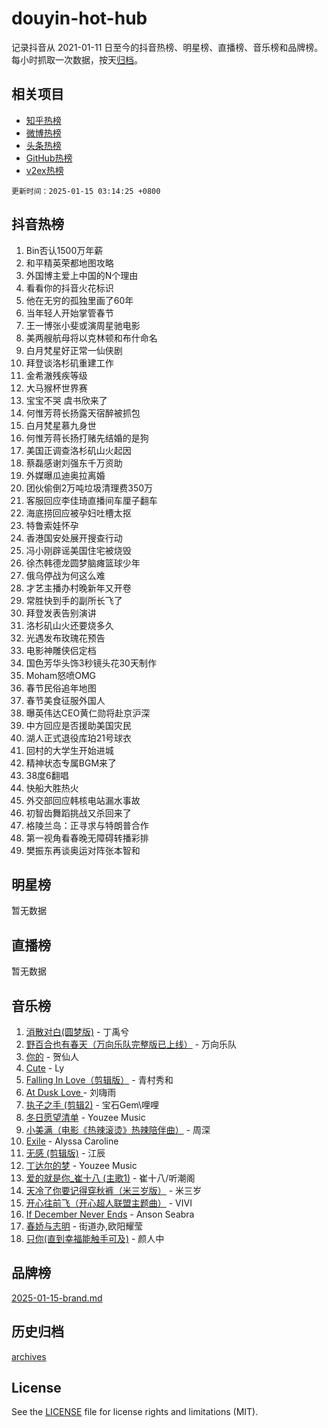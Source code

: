 # douyin-hot-hub

记录抖音从 2021-01-11 日至今的抖音热榜、明星榜、直播榜、音乐榜和品牌榜。每小时抓取一次数据，按天[归档](archives)。

## 相关项目

- [知乎热榜](https://github.com/lonnyzhang423/zhihu-hot-hub)
- [微博热榜](https://github.com/lonnyzhang423/weibo-hot-hub)
- [头条热榜](https://github.com/lonnyzhang423/toutiao-hot-hub)
- [GitHub热榜](https://github.com/lonnyzhang423/github-hot-hub)
- [v2ex热榜](https://github.com/lonnyzhang423/v2ex-hot-hub)


`更新时间：2025-01-15 03:14:25 +0800`

## 抖音热榜

1. Bin否认1500万年薪
1. 和平精英荣都地图攻略
1. 外国博主爱上中国的N个理由
1. 看看你的抖音火花标识
1. 他在无穷的孤独里画了60年
1. 当年轻人开始掌管春节
1. 王一博张小斐或演周星驰电影
1. 美两艘航母将以克林顿和布什命名
1. 白月梵星好正常一仙侠剧
1. 拜登谈洛杉矶重建工作
1. 金希澈残疾等级
1. 大马猴杯世界赛
1. 宝宝不哭 虞书欣来了
1. 何惟芳蒋长扬露天宿醉被抓包
1. 白月梵星慕九身世
1. 何惟芳蒋长扬打赌先结婚的是狗
1. 美国正调查洛杉矶山火起因
1. 蔡磊感谢刘强东千万资助
1. 外媒曝瓜迪奥拉离婚
1. 团伙偷倒2万吨垃圾清理费350万
1. 客服回应李佳琦直播间车厘子翻车
1. 海底捞回应被孕妇吐槽太抠
1. 特鲁索娃怀孕
1. 香港国安处展开搜查行动
1. 冯小刚辟谣美国住宅被烧毁
1. 徐杰韩德龙圆梦脑瘫篮球少年
1. 俄乌停战为何这么难
1. 才艺主播办村晚新年又开卷
1. 常胜快到手的副所长飞了
1. 拜登发表告别演讲
1. 洛杉矶山火还要烧多久
1. 光遇发布玫瑰花预告
1. 电影神雕侠侣定档
1. 国色芳华头饰3秒镜头花30天制作
1. Moham怒喷OMG
1. 春节民俗追年地图
1. 春节美食征服外国人
1. 曝英伟达CEO黄仁勋将赴京沪深
1. 中方回应是否援助美国灾民
1. 湖人正式退役库珀21号球衣
1. 回村的大学生开始进城
1. 精神状态专属BGM来了
1. 38度6翻唱
1. 快船大胜热火
1. 外交部回应韩核电站漏水事故
1. 初智齿舞蹈挑战又杀回来了
1. 格陵兰岛：正寻求与特朗普合作
1. 第一视角看春晚无障碍转播彩排
1. 樊振东再谈奥运对阵张本智和

## 明星榜

暂无数据

## 直播榜

暂无数据

## 音乐榜

1. [消散对白(圆梦版)](https://sf5-hl-cdn-tos.douyinstatic.com/obj/tos-cn-ve-2774/og4jB5I5IizzoZVAAAzWgBMAsMDWoArfwBOiFs) - 丁禹兮
1. [野百合也有春天（万向乐队完整版已上线）](https://sf5-hl-cdn-tos.douyinstatic.com/obj/tos-cn-ve-2774/oMnUxhRAMiAGBqDtIPBQ7ACYQZFlJCftcgeDJE) - 万向乐队
1. [你的](https://sf5-hl-cdn-tos.douyinstatic.com/obj/tos-cn-ve-2774/oYuIeKf42jB7sEV6B2upMdpYAgfrQWj0FeRegh) - 贺仙人
1. [Cute](https://sf5-hl-cdn-tos.douyinstatic.com/obj/tos-cn-ve-2774/o4IbIzHWKAAB4wsS5qMBRiiAlEBGTpQRNfFvuo) - Ly
1. [Falling In Love（剪辑版）](https://sf5-hl-cdn-tos.douyinstatic.com/obj/tos-cn-ve-2774/o8ajpA8zzgBPahbBIO8AcKGBLJezFCRd1wfP9f) - 青村秀和
1. [ At Dusk  Love ](https://sf5-hl-cdn-tos.douyinstatic.com/obj/tos-cn-ve-2774/o8CrpCf5CaYgI4ZrtQgMQAFEfuGqNnRSDQAPBc) - 刘嗨雨
1. [执子之手 (剪辑2)](https://sf5-hl-cdn-tos.douyinstatic.com/obj/tos-cn-ve-2774/oUoZLQjCc31XzqsBnBQUNgeKtYPBcgbFDwtfcu) - 宝石Gem\哩哩
1. [冬日愿望清单](https://sf5-hl-cdn-tos.douyinstatic.com/obj/tos-cn-ve-2774/oIIgUOeamCFCVAzxN6MFRLIBlLGpUqQxeeHrLE) - Youzee Music
1. [小美满（电影《热辣滚烫》热辣陪伴曲）](https://sf5-hl-cdn-tos.douyinstatic.com/obj/tos-cn-ve-2774/o0GAn2lSgfZIDUgtevCGDQYnFg4CwnrBaxbTZL) - 周深
1. [Exile](https://sf5-hl-cdn-tos.douyinstatic.com/obj/tos-cn-ve-2774/oYj4gAQTknKE3WW0Je8KGmQ7z1cA4FefwtbufD) - Alyssa Caroline
1. [无感 (剪辑版)](https://sf5-hl-cdn-tos.douyinstatic.com/obj/tos-cn-ve-2774/o0eIsUzJBDlQaQFC5OFlgbMEZC1TFYBftOBn6p) - 江辰
1. [丁达尔的梦](https://sf5-hl-cdn-tos.douyinstatic.com/obj/tos-cn-ve-2774/oMU3WirUZBVQkAC9ccG5P2IQirziZM2RTInUY) - Youzee Music
1. [爱的就是你_崔十八 (主歌1)](https://sf5-hl-cdn-tos.douyinstatic.com/obj/tos-cn-ve-2774/oI5BO5DhFZ6UTcNCnZaOCBLtZ7WIMQGfgnXf5E) - 崔十八/听潮阁
1. [天冷了你要记得穿秋裤（米三岁版）](https://sf5-hl-cdn-tos.douyinstatic.com/obj/tos-cn-ve-2774/oQlIwVIDWiZ6BQilAorS7MA0AgCkQDvcZAdm1) - 米三岁
1. [开心往前飞（开心超人联盟主题曲）](https://sf5-hl-cdn-tos.douyinstatic.com/obj/tos-cn-ve-2774/9d8fb7c82cf1421fb93a9fe925275e0a) - VIVI
1. [If December Never Ends](https://sf5-hl-cdn-tos.douyinstatic.com/obj/tos-cn-ve-2774/oY1IQMoTgCFIBg8RZifyqlBBt1UFgitTYmxeOS) - Anson Seabra
1. [春娇与志明](https://sf6-cdn-tos.douyinstatic.com/obj/tos-cn-ve-2774/e530d8fceb7044b39707d7f9ff54add1) - 街道办,欧阳耀莹
1. [只你(直到幸福能触手可及)](https://sf5-hl-cdn-tos.douyinstatic.com/obj/tos-cn-ve-2774/o0lBkRDzFTeaVSUz3ZZSCBVtZ5DIMQGfgmEAuE) - 颜人中

## 品牌榜

[2025-01-15-brand.md](archives/2025-01-15-brand.md)

## 历史归档

[archives](archives)

## License

See the [LICENSE](LICENSE) file for license rights and limitations (MIT).
